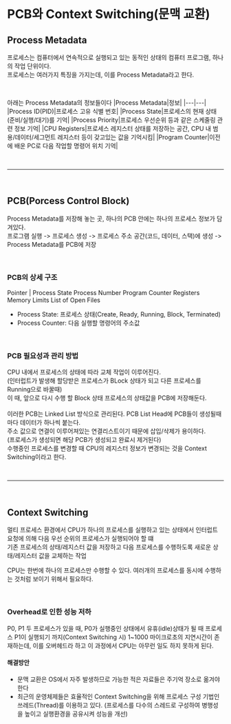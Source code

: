 # PCB와 Context Switching(문맥 교환)
## Process Metadata
프로세스는 컴퓨터에서 연속적으로 실행되고 있는 동적인 상태의 컴퓨터 프로그램, 하나의 작업 단위이다.<br>
프로세스는 여러가지 특징을 가지는데, 이를 Process Metadata라고 한다.

<br>

아래는 Process Metadata의 정보들이다
|Process Metadata|정보|
|---|---|
|Process ID(PID)|프로세스 고유 식별 번호|
|Process State|프로세스의 현재 상태(준비/실행/대기)를 기억|
|Process Priority|프로세스 우선순위 등과 같은 스케줄링 관련 정보 기억|
|CPU Registers|프로세스 레지스터 상태를 저장하는 공간, CPU 내 범용/데이터/세그먼트 레지스터 등이 갖고있는 값을 기억시킴|
|Program Counter|이전에 배운 PC로 다음 작업할 명령어 위치 기억|

<br><hr><br>

## PCB(Porcess Control Block)
Process Metadata를 저장해 놓는 곳, 하나의 PCB 안에는 하나의 프로세스 정보가 담겨있다.<br>
프로그램 실행 -> 프로세스 생성 -> 프로세스 주소 공간(코드, 데이터, 스택)에 생성 -> Process Metadata를 PCB에 저장

<br>

### PCB의 상세 구조
Pointer | Process State
Process Number
Program Counter
Registers
Memory Limits
List of Open Files

- Process State: 프로세스 상태(Create, Ready, Running, Block, Terminated)
- Process Counter: 다음 실행할 명령어의 주소값

<br>

### PCB 필요성과 관리 방법
CPU 내에서 프로세스의 상태에 따라 교체 작업이 이루어진다.<br>
(인터럽트가 발생해 할당받은 프로세스가 BLock 상태가 되고 다른 프로세스를 Running으로 바꿀때)<br>
이 때, 앞으로 다시 수행 할 Block 상태 프로세스의 상태값을 PCB에 저장해둔다.<br>
<br>
이러한 PCB는 Linked List 방식으로 관리된다.
PCB List Head에 PCB들이 생성될때마다 데이터가 하나씩 붙는다.<br>
주소 값으로 연결이 이루어져있는 연결리스트이기 때문에 삽입/삭제가 용이하다.<br>
(프로세스가 생성되면 해당 PCB가 생성되고 완료시 제거된다)<br>
수행중인 프로세스를 변경할 때 CPU의 레지스터 정보가 변경되는 것을 Context Switching이라고 한다.

<br><hr><br>

## Context Switching
멀티 프로세스 환경에서 CPU가 하나의 프로세스를 실행하고 있는 상태에서 인터럽트 요청에 의해 다음 우선 순위의 프로세스가 실행되어야 할 떄<br>
기존 프로세스의 상태/레지스터 값을 저장하고 다음 프로세스를 수행하도록 새로운 상태/레지스터 값을 교체하는 작업<br>

CPU는 한번에 하나의 프로세스만 수행할 수 있다. 여러개의 프로세스를 동시에 수행하는 것처럼 보이기 위해서 필요하다.

<br>

### Overhead로 인한 성능 저하
P0, P1 두 프로세스가 있을 때, P0가 실행중인 상태에서 유휴(idle)상태가 될 때 프로세스 P1이 실행되기 까지(Context Switching 시) 1~1000 마이크로초의 지연시간이 존재하는데, 이를 오버헤드라 하고 이 과정에서 CPU는 아무런 일도 하지 못하게 된다.<br>

#### 해결방안

  - 문맥 교환은 OS에서 자주 발생하므로 가능한 적은 자료들은 주기억 장소로 옮겨야 한다
  - 최근의 운영체제들은 효율적인 Context Switching을 위해 프로세스 구성 기법인 쓰레드(Thread)를 이용하고 있다. (프로세스를 다수의 스레드로 구성하여 병행성을 높이고 실행환경을 공유시켜 성능을 개선)
